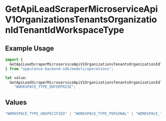 # GetApiLeadScraperMicroserviceApiV1OrganizationsTenantsOrganizationIdTenantIdWorkspaceType

## Example Usage

```typescript
import {
  GetApiLeadScraperMicroserviceApiV1OrganizationsTenantsOrganizationIdTenantIdWorkspaceType,
} from "oppulence-backend-sdk/models/operations";

let value:
  GetApiLeadScraperMicroserviceApiV1OrganizationsTenantsOrganizationIdTenantIdWorkspaceType =
    "WORKSPACE_TYPE_ENTERPRISE";
```

## Values

```typescript
"WORKSPACE_TYPE_UNSPECIFIED" | "WORKSPACE_TYPE_PERSONAL" | "WORKSPACE_TYPE_TEAM" | "WORKSPACE_TYPE_ENTERPRISE"
```